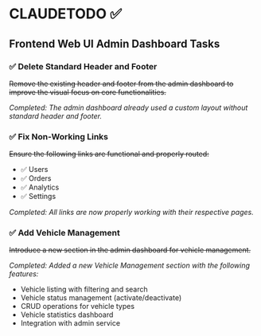 # CLAUDETODO ✅

## Frontend Web UI Admin Dashboard Tasks

### ✅ Delete Standard Header and Footer

~~Remove the existing header and footer from the admin dashboard to improve the visual focus on core functionalities.~~

_Completed: The admin dashboard already used a custom layout without standard header and footer._

### ✅ Fix Non-Working Links

~~Ensure the following links are functional and properly routed:~~

- ✅ Users
- ✅ Orders
- ✅ Analytics
- ✅ Settings

_Completed: All links are now properly working with their respective pages._

### ✅ Add Vehicle Management

~~Introduce a new section in the admin dashboard for vehicle management.~~

_Completed: Added a new Vehicle Management section with the following features:_
- Vehicle listing with filtering and search
- Vehicle status management (activate/deactivate)
- CRUD operations for vehicle types
- Vehicle statistics dashboard
- Integration with admin service